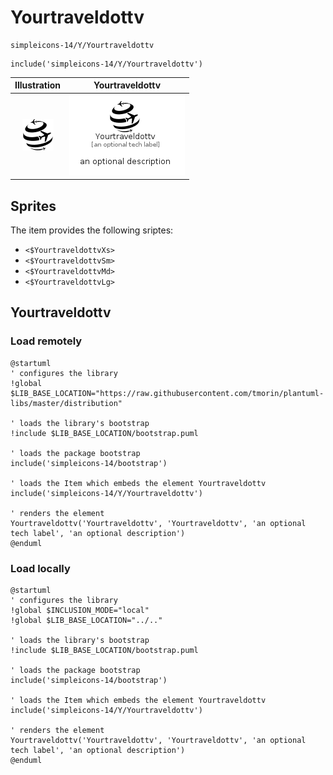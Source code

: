 # Yourtraveldottv


```text
simpleicons-14/Y/Yourtraveldottv
```

```text
include('simpleicons-14/Y/Yourtraveldottv')
```



| Illustration | Yourtraveldottv |
| :---: | :---: |
| ![illustration for Illustration](../../simpleicons-14/Y/Yourtraveldottv.png) | ![illustration for Yourtraveldottv](../../simpleicons-14/Y/Yourtraveldottv.Local.png) |



## Sprites
The item provides the following sriptes:

- `<$YourtraveldottvXs>`
- `<$YourtraveldottvSm>`
- `<$YourtraveldottvMd>`
- `<$YourtraveldottvLg>`





## Yourtraveldottv

### Load remotely
```plantuml
@startuml
' configures the library
!global $LIB_BASE_LOCATION="https://raw.githubusercontent.com/tmorin/plantuml-libs/master/distribution"

' loads the library's bootstrap
!include $LIB_BASE_LOCATION/bootstrap.puml

' loads the package bootstrap
include('simpleicons-14/bootstrap')

' loads the Item which embeds the element Yourtraveldottv
include('simpleicons-14/Y/Yourtraveldottv')

' renders the element
Yourtraveldottv('Yourtraveldottv', 'Yourtraveldottv', 'an optional tech label', 'an optional description')
@enduml
```

### Load locally
```plantuml
@startuml
' configures the library
!global $INCLUSION_MODE="local"
!global $LIB_BASE_LOCATION="../.."

' loads the library's bootstrap
!include $LIB_BASE_LOCATION/bootstrap.puml

' loads the package bootstrap
include('simpleicons-14/bootstrap')

' loads the Item which embeds the element Yourtraveldottv
include('simpleicons-14/Y/Yourtraveldottv')

' renders the element
Yourtraveldottv('Yourtraveldottv', 'Yourtraveldottv', 'an optional tech label', 'an optional description')
@enduml
```

